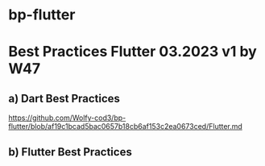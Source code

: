 # bp-flutter

# Best Practices Flutter 03.2023 v1 by W47

##  a) Dart Best Practices

https://github.com/Wolfy-cod3/bp-flutter/blob/af19c1bcad5bac0657b18cb6af153c2ea0673ced/Flutter.md

## b) Flutter Best Practices
